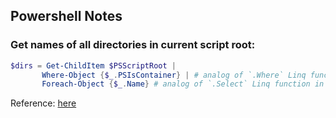 ## Powershell Notes 

### Get names of all directories in current script root:

```ps1
$dirs = Get-ChildItem $PSScriptRoot |
       Where-Object {$_.PSIsContainer} | # analog of `.Where` Linq function in C#
       Foreach-Object {$_.Name} # analog of `.Select` Linq function in C#
```

Reference: [here](https://stackoverflow.com/questions/13998777/storing-directory-folder-names-into-array-powershell)


